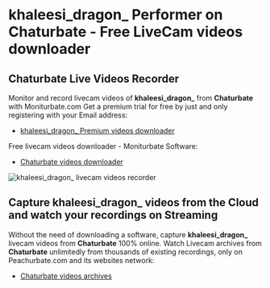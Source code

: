 # khaleesi_dragon_ Performer on Chaturbate - Free LiveCam videos downloader

## Chaturbate Live Videos Recorder

Monitor and record livecam videos of **khaleesi_dragon_** from **Chaturbate** with Moniturbate.com
Get a premium trial for free by just and only registering with your Email address:
* [khaleesi_dragon_ Premium videos downloader](https://moniturbate.com/request-demo-licence-key.html)

Free livecam videos downloader - Moniturbate Software:
* [Chaturbate videos downloader](https://moniturbate.com/moniturbate-download-software.html)

![khaleesi_dragon_ livecam videos recorder](https://peachurnet.com/templates/moniturbate-software.png)


## Capture khaleesi_dragon_ videos from the Cloud and watch your recordings on Streaming

Without the need of downloading a software, capture **khaleesi_dragon_** livecam videos from **Chaturbate** 100% online.
Watch Livecam archives from **Chaturbate** unlimitedly from thousands of existing recordings, only on Peachurbate.com and its websites network:
* [Chaturbate videos archives](https://peachurnet.com/)